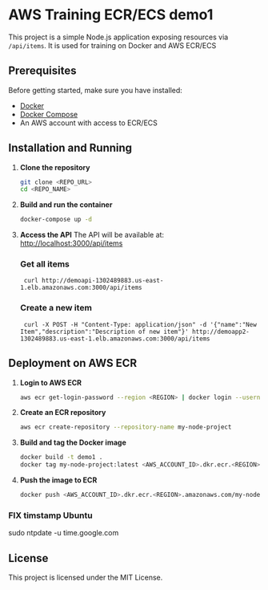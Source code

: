# AWS Training ECR/ECS demo1

This project is a simple Node.js application exposing resources via `/api/items`. It is used for training on Docker and AWS ECR/ECS

## Prerequisites

Before getting started, make sure you have installed:

- [Docker](https://www.docker.com/get-started)
- [Docker Compose](https://docs.docker.com/compose/install/)
- An AWS account with access to ECR/ECS

## Installation and Running

1. **Clone the repository**
   ```sh
   git clone <REPO_URL>
   cd <REPO_NAME>
   ```

2. **Build and run the container**
   ```sh
   docker-compose up -d
   ```

3. **Access the API**
   The API will be available at: [http://localhost:3000/api/items](http://localhost:3000/api/items)

    ### Get all items
        curl http://demoapi-1302489883.us-east-1.elb.amazonaws.com:3000/api/items

    ### Create a new item
        curl -X POST -H "Content-Type: application/json" -d '{"name":"New Item","description":"Description of new item"}' http://demoapp2-1302489883.us-east-1.elb.amazonaws.com:3000/api/items

## Deployment on AWS ECR

1. **Login to AWS ECR**
   ```sh
   aws ecr get-login-password --region <REGION> | docker login --username AWS --password-stdin <AWS_ACCOUNT_ID>.dkr.ecr.<REGION>.amazonaws.com
   ```

2. **Create an ECR repository**
   ```sh
   aws ecr create-repository --repository-name my-node-project
   ```

3. **Build and tag the Docker image**
   ```sh
   docker build -t demo1 .
   docker tag my-node-project:latest <AWS_ACCOUNT_ID>.dkr.ecr.<REGION>.amazonaws.com/my-node-project:latest
   ```

4. **Push the image to ECR**
   ```sh
   docker push <AWS_ACCOUNT_ID>.dkr.ecr.<REGION>.amazonaws.com/my-node-project:latest
   ```
   
### FIX timstamp Ubuntu
sudo ntpdate -u time.google.com

## License

This project is licensed under the MIT License.